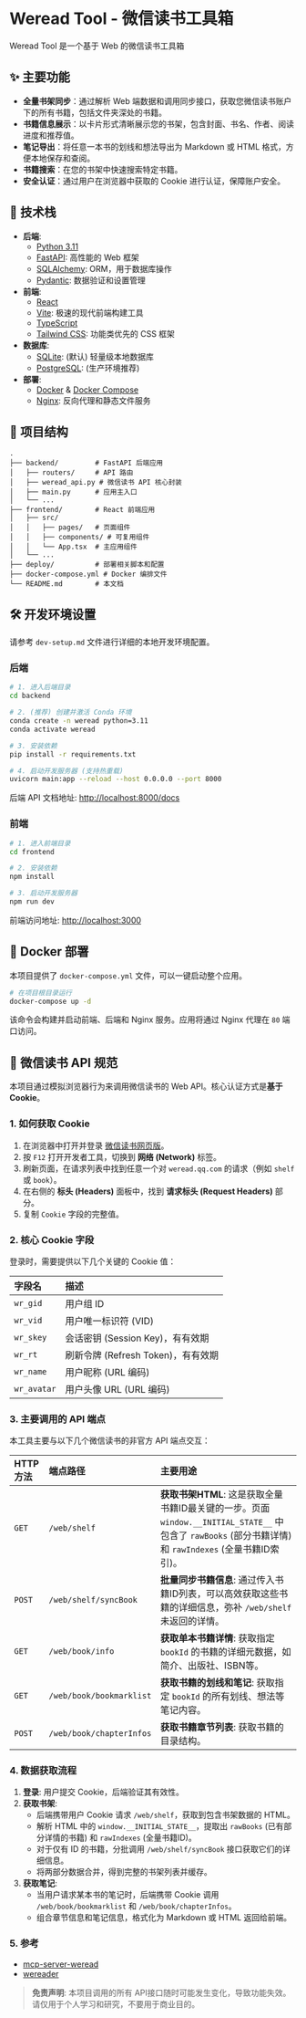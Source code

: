 # Weread Tool - 微信读书工具箱

Weread Tool 是一个基于 Web 的微信读书工具箱

## ✨ 主要功能

- **全量书架同步**：通过解析 Web 端数据和调用同步接口，获取您微信读书账户下的所有书籍，包括文件夹深处的书籍。
- **书籍信息展示**：以卡片形式清晰展示您的书架，包含封面、书名、作者、阅读进度和推荐值。
- **笔记导出**：将任意一本书的划线和想法导出为 Markdown 或 HTML 格式，方便本地保存和查阅。
- **书籍搜索**：在您的书架中快速搜索特定书籍。
- **安全认证**：通过用户在浏览器中获取的 Cookie 进行认证，保障账户安全。

## 🚀 技术栈

- **后端**:
  - [Python 3.11](https://www.python.org/)
  - [FastAPI](https://fastapi.tiangolo.com/): 高性能的 Web 框架
  - [SQLAlchemy](https://www.sqlalchemy.org/): ORM，用于数据库操作
  - [Pydantic](https://docs.pydantic.dev/): 数据验证和设置管理
- **前端**:
  - [React](https://reactjs.org/)
  - [Vite](https://vitejs.dev/): 极速的现代前端构建工具
  - [TypeScript](https://www.typescriptlang.org/)
  - [Tailwind CSS](https://tailwindcss.com/): 功能类优先的 CSS 框架
- **数据库**:
  - [SQLite](https://www.sqlite.org/index.html): (默认) 轻量级本地数据库
  - [PostgreSQL](https://www.postgresql.org/): (生产环境推荐)
- **部署**:
  - [Docker](https://www.docker.com/) & [Docker Compose](https://docs.docker.com/compose/)
  - [Nginx](https://www.nginx.com/): 反向代理和静态文件服务

## 📂 项目结构

```
.
├── backend/         # FastAPI 后端应用
│   ├── routers/     # API 路由
│   ├── weread_api.py # 微信读书 API 核心封装
│   ├── main.py      # 应用主入口
│   └── ...
├── frontend/        # React 前端应用
│   ├── src/
│   │   ├── pages/   # 页面组件
│   │   ├── components/ # 可复用组件
│   │   └── App.tsx  # 主应用组件
│   └── ...
├── deploy/          # 部署相关脚本和配置
├── docker-compose.yml # Docker 编排文件
└── README.md        # 本文档
```

## 🛠️ 开发环境设置

请参考 `dev-setup.md` 文件进行详细的本地开发环境配置。

### 后端

```bash
# 1. 进入后端目录
cd backend

# 2. (推荐) 创建并激活 Conda 环境
conda create -n weread python=3.11
conda activate weread

# 3. 安装依赖
pip install -r requirements.txt

# 4. 启动开发服务器 (支持热重载)
uvicorn main:app --reload --host 0.0.0.0 --port 8000
```
后端 API 文档地址: [http://localhost:8000/docs](http://localhost:8000/docs)

### 前端

```bash
# 1. 进入前端目录
cd frontend

# 2. 安装依赖
npm install

# 3. 启动开发服务器
npm run dev
```
前端访问地址: [http://localhost:3000](http://localhost:3000)

## 🐳 Docker 部署

本项目提供了 `docker-compose.yml` 文件，可以一键启动整个应用。

```bash
# 在项目根目录运行
docker-compose up -d
```
该命令会构建并启动前端、后端和 Nginx 服务。应用将通过 Nginx 代理在 `80` 端口访问。

## 🔑 微信读书 API 规范

本项目通过模拟浏览器行为来调用微信读书的 Web API。核心认证方式是**基于 Cookie**。

### 1. 如何获取 Cookie

1.  在浏览器中打开并登录 [微信读书网页版](https://weread.qq.com/)。
2.  按 `F12` 打开开发者工具，切换到 **网络 (Network)** 标签。
3.  刷新页面，在请求列表中找到任意一个对 `weread.qq.com` 的请求（例如 `shelf` 或 `book`）。
4.  在右侧的 **标头 (Headers)** 面板中，找到 **请求标头 (Request Headers)** 部分。
5.  复制 `Cookie` 字段的完整值。

### 2. 核心 Cookie 字段

登录时，需要提供以下几个关键的 Cookie 值：

| 字段名      | 描述                               |
| :---------- | :--------------------------------- |
| `wr_gid`    | 用户组 ID                          |
| `wr_vid`    | 用户唯一标识符 (VID)               |
| `wr_skey`   | 会话密钥 (Session Key)，有有效期   |
| `wr_rt`     | 刷新令牌 (Refresh Token)，有有效期 |
| `wr_name`   | 用户昵称 (URL 编码)                |
| `wr_avatar` | 用户头像 URL (URL 编码)            |

### 3. 主要调用的 API 端点

本工具主要与以下几个微信读书的非官方 API 端点交互：

| HTTP 方法 | 端点路径                      | 主要用途                                                     |
| :-------- | :---------------------------- | :----------------------------------------------------------- |
| `GET`     | `/web/shelf`                  | **获取书架HTML**: 这是获取全量书籍ID最关键的一步。页面 `window.__INITIAL_STATE__` 中包含了 `rawBooks` (部分书籍详情) 和 `rawIndexes` (全量书籍ID索引)。 |
| `POST`    | `/web/shelf/syncBook`         | **批量同步书籍信息**: 通过传入书籍ID列表，可以高效获取这些书籍的详细信息，弥补 `/web/shelf` 未返回的详情。 |
| `GET`     | `/web/book/info`              | **获取单本书籍详情**: 获取指定 `bookId` 的书籍的详细元数据，如简介、出版社、ISBN等。 |
| `GET`     | `/web/book/bookmarklist`      | **获取书籍的划线和笔记**: 获取指定 `bookId` 的所有划线、想法等笔记内容。 |
| `POST`    | `/web/book/chapterInfos`      | **获取书籍章节列表**: 获取书籍的目录结构。                    |

### 4. 数据获取流程

1.  **登录**: 用户提交 Cookie，后端验证其有效性。
2.  **获取书架**:
    - 后端携带用户 Cookie 请求 `/web/shelf`，获取到包含书架数据的 HTML。
    - 解析 HTML 中的 `window.__INITIAL_STATE__`，提取出 `rawBooks` (已有部分详情的书籍) 和 `rawIndexes` (全量书籍ID)。
    - 对于仅有 ID 的书籍，分批调用 `/web/shelf/syncBook` 接口获取它们的详细信息。
    - 将两部分数据合并，得到完整的书架列表并缓存。
3.  **获取笔记**:
    - 当用户请求某本书的笔记时，后端携带 Cookie 调用 `/web/book/bookmarklist` 和 `/web/book/chapterInfos`。
    - 组合章节信息和笔记信息，格式化为 Markdown 或 HTML 返回给前端。

### 5. 参考

- [mcp-server-weread](https://github.com/ChenyqThu/mcp-server-weread)
- [wereader](https://github.com/arry-lee/wereader)

> **免责声明**: 本项目调用的所有 API接口随时可能发生变化，导致功能失效。请仅用于个人学习和研究，不要用于商业目的。
